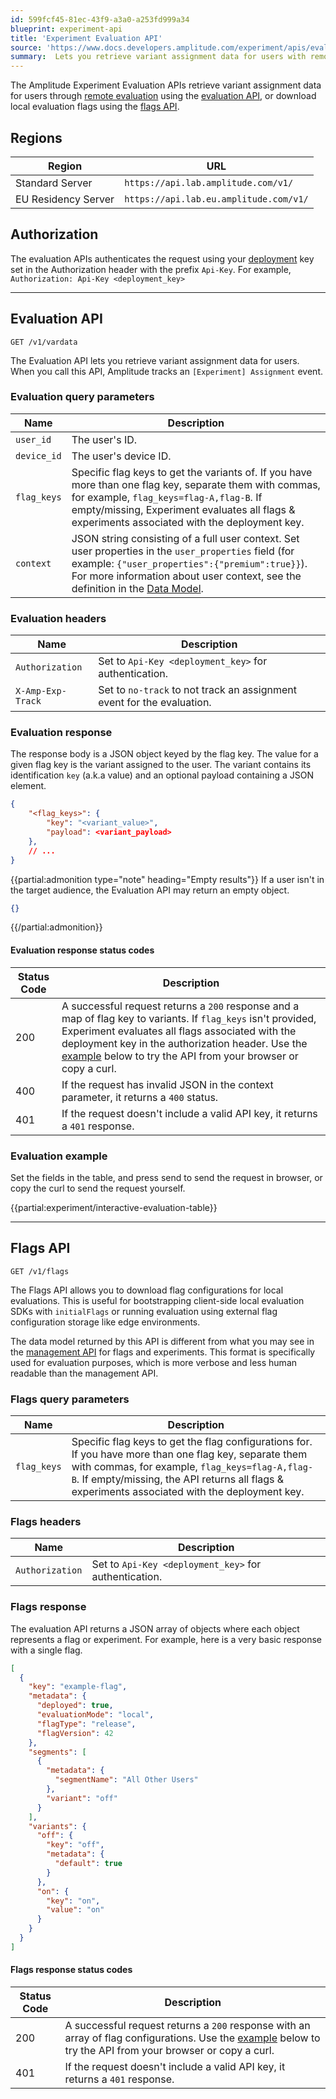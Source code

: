 ```yaml
---
id: 599fcf45-81ec-43f9-a3a0-a253fd999a34
blueprint: experiment-api
title: 'Experiment Evaluation API'
source: 'https://www.docs.developers.amplitude.com/experiment/apis/evaluation-api/'
summary:  Lets you retrieve variant assignment data for users with remote evaluation.
---
```


The Amplitude Experiment Evaluation APIs retrieve variant assignment data for users through [remote evaluation](/docs/feature-experiment/remote-evaluation) using the [evaluation API](#evaluation-api), or download local evaluation flags using the [flags API](#flags-api).

## Regions

| Region | URL |
| ------ | --- |
| Standard Server | `https://api.lab.amplitude.com/v1/` |
| EU Residency Server | `https://api.lab.eu.amplitude.com/v1/` |

## Authorization

The evaluation APIs authenticates the request using your [deployment](/docs/feature-experiment/data-model#deployments) key set in the Authorization header with the prefix `Api-Key`. For example, `Authorization: Api-Key <deployment_key>`

---

## Evaluation API

```text
GET /v1/vardata
```

The Evaluation API lets you retrieve variant assignment data for users. When you call this API, Amplitude tracks an `[Experiment] Assignment` event.

### Evaluation query parameters

| Name | Description |
| ---- | ----------- |
| `user_id` | The user's ID. |
| `device_id` | The user's device ID. |
| `flag_keys` | Specific flag keys to get the variants of. If you have more than one flag key, separate them with commas, for example, `flag_keys=flag-A,flag-B`. If empty/missing, Experiment evaluates all flags & experiments associated with the deployment key. |
| `context` | JSON string consisting of a full user context. Set user properties in the `user_properties` field (for example: `{"user_properties":{"premium":true}}`). For more information about user context, see the definition in the [Data Model](/docs/feature-experiment/data-model#full-user-definition). |

### Evaluation headers

| Name | Description |
| ---- | ----------- |
| `Authorization` | Set to `Api-Key <deployment_key>` for authentication. |
| `X-Amp-Exp-Track` | Set to `no-track` to not track an assignment event for the evaluation. |

### Evaluation response

The response body is a JSON object keyed by the flag key. The value for a given flag key is the variant assigned to the user. The variant contains its identification `key` (a.k.a value) and an optional payload containing a JSON element.

```json
{
    "<flag_keys>": {
        "key": "<variant_value>",
        "payload": <variant_payload>
    },
    // ...
}
```

{{partial:admonition type="note" heading="Empty results"}}
If a user isn't in the target audience, the Evaluation API may return an empty object.

```json
{}
```

{{/partial:admonition}}

#### Evaluation response status codes

| Status Code | Description |
| ----------- | ----------- |
| 200  | A successful request returns a `200` response and a map of flag key to variants. If `flag_keys` isn't provided, Experiment evaluates all flags associated with the deployment key in the authorization header. Use the [example](#evaluation-example) below to try the API from your browser or copy a curl. |
| 400 | If the request has invalid JSON in the context parameter, it returns a `400` status. |
| 401 | If the request doesn't include a valid API key, it returns a `401` response. |

### Evaluation example

Set the fields in the table, and press send to send the request in browser, or copy the curl to send the request yourself.

{{partial:experiment/interactive-evaluation-table}}

---

## Flags API

```text
GET /v1/flags
```

The Flags API allows you to download flag configurations for local evaluations. This is useful for bootstrapping client-side local evaluation SDKs with `initialFlags` or running evaluation using external flag configuration storage like edge environments.

The data model returned by this API is different from what you may see in the [management API](/docs/apis/experiment/experiment-management-api) for flags and experiments. This format is specifically used for evaluation purposes, which is more verbose and less human readable than the management API.

### Flags query parameters

| Name | Description |
| ---- | ----------- |
| `flag_keys` | Specific flag keys to get the flag configurations for. If you have more than one flag key, separate them with commas, for example,  `flag_keys=flag-A,flag-B`. If empty/missing, the API returns all flags & experiments associated with the deployment key. |

### Flags headers

| Name | Description |
| ---- | ----------- |
| `Authorization` | Set to `Api-Key <deployment_key>` for authentication. |

### Flags response

The evaluation API returns a JSON array of objects where each object represents a flag or experiment. For example, here is a very basic response with a single flag.

```json
[
  {
    "key": "example-flag",
    "metadata": {
      "deployed": true,
      "evaluationMode": "local",
      "flagType": "release",
      "flagVersion": 42
    },
    "segments": [
      {
        "metadata": {
          "segmentName": "All Other Users"
        },
        "variant": "off"
      }
    ],
    "variants": {
      "off": {
        "key": "off",
        "metadata": {
          "default": true
        }
      },
      "on": {
        "key": "on",
        "value": "on"
      }
    }
  }
]
```

#### Flags response status codes

| Status Code | Description |
| ----------- | ----------- |
| 200  | A successful request returns a `200` response with an array of flag configurations. Use the [example](#flags-example) below to try the API from your browser or copy a curl. |
| 401 | If the request doesn't include a valid API key, it returns a `401` response. |


<!-- ### Flags example

Set the fields in the table, and press send to send the request in browser, or copy the curl to send the request yourself.

{{#partial:experiment/interactive-flags-table#}} -->
